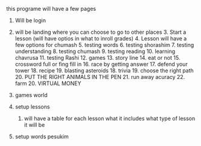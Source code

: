 this programe will have a few pages 
1. Will be login
2. will be landing where you can choose to go to other places
    3. Start a lesson (will have optios in what to inroll grades)
    4. Lesson will have a few options for chumash 
        5. testing words 
        6. testing shorashim
        7. testing understanding
        8. testing chumash
        9. testing reading
        10. learning chavrusa
        11. testing Rashi
            12. games
                13. story line
                14. eat or not
                15. crossword full or fing fill in 
                16. race by getting answer
                17. defend your tower
                18. recipe
                19. blasting asteroids
                18. trivia
                19. choose the right path
                20. PUT THE RIGHT ANIMALS IN THE PEN
                21. run away acuracy
                22. farm
                    20. VIRTUAL MONEY
                
13. games world
14. setup lessons
    1. will have a table for each lesson what it includes what type of lesson it will be
15. setup words pesukim